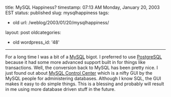 title: MySQL Happiness?
timestamp: 07:13 AM Monday, January 20, 2003 EST
status: published
slug: mysqlhappiness
tags:
- old
url: /weblog/2003/01/20/mysqlhappiness/

layout: post
oldcategories:
- old
wordpress_id: '48'

---

For a long time I was a bit of a [MySQL](http://www.mysql.com/) bigot.  I preferred to use [PostgreSQL](http://www.postgresql.org/) because it had some more advanced support built in for things like transactions.  Well, the conversion back to MySQL has been pretty nice.  I just found out about [MySQL Control Center](http://www.mysql.com/products/mysqlcc/index.html) which is a nifty GUI by the MySQL people for administering databases.  Although I know SQL, the GUI makes it easy to do simple things.  This is a blessing and probably will result in me using more database driven stuff in the future.

